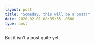 ```yaml
---
layout: post
title: "Someday, this will be a post!"
date: 2020-02-01 08:35:35 -0500
type: post
---
```


But it isn't a post quite yet.
